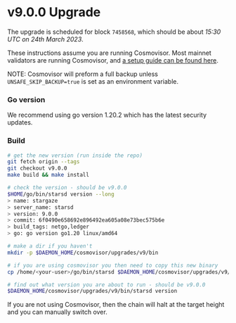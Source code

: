 # v9.0.0 Upgrade

The upgrade is scheduled for block `7458568`, which should be about _15:30 UTC on 24th March 2023_.

These instructions assume you are running Cosmovisor. Most mainnet validators are running Cosmovisor, and [a setup guide can be found here](https://docs.stargaze.zone/nodes-and-validators/setting-up-cosmovisor).

NOTE: Cosmovisor will preform a full backup unless `UNSAFE_SKIP_BACKUP=true` is set as an environment variable.

### Go version

We recommend using go version 1.20.2 which has the latest security updates.

### Build

```bash
# get the new version (run inside the repo)
git fetch origin --tags
git checkout v9.0.0
make build && make install

# check the version - should be v9.0.0
$HOME/go/bin/starsd version --long
> name: stargaze
> server_name: starsd
> version: 9.0.0
> commit: 6f0490e658692e896492ea605a08e73bec575b6e
> build_tags: netgo,ledger
> go: go version go1.20 linux/amd64

# make a dir if you haven't
mkdir -p $DAEMON_HOME/cosmovisor/upgrades/v9/bin

# if you are using cosmovisor you then need to copy this new binary
cp /home/<your-user>/go/bin/starsd $DAEMON_HOME/cosmovisor/upgrades/v9/bin

# find out what version you are about to run - should be v9.0.0
$DAEMON_HOME/cosmovisor/upgrades/v9/bin/starsd version


```

If you are not using Cosmovisor, then the chain will halt at the target height and you can manually switch over.
